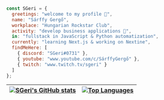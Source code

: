 ```js

const SGeri = {
  greetings: "welcome to my profile 👋",
  name: "Sárffy Gergő",
  workplace: "Hungarian Rockstar Club",
  activity: "develop business applications 👀",
  in: "fullstack in JavaScript & Python automatization",
  currently: "learning Next.js & working on Nextine",
  findMeHere: [
    { discord: "SGeri#0731" },
    { youtube: "www.youtube.com/c/SárffyGergő" },
    { twitch: "www.twitch.tv/sgeri" }
  ]
};

```

| <a href="https://github.com/sgeri"><img align="center" src="https://github-readme-stats.vercel.app/api?username=sgeri&hide=contribs,prs,issues&show_icons=true&theme=radical" alt="SGeri's GitHub stats" /></a> | <a href="https://github.com/sgeri"><img align="center" src="https://github-readme-stats.vercel.app/api/top-langs/?username=sgeri&theme=radical&layout=compact" alt="Top Languages"/></a> |
| ------------- | ------------- |
